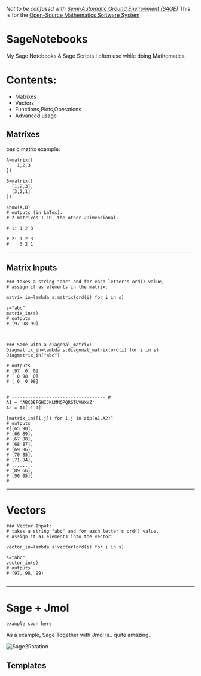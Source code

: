
*Not to be confused with [Semi-Automatic Ground Environment (SAGE)](https://en.wikipedia.org/wiki/Semi-Automatic_Ground_Environment)*
This is for the [Open-Source Mathematics Software System](https://www.sagemath.org/index.html)

# SageNotebooks
My Sage Notebooks &amp; Sage Scripts I often use while doing Mathematics.


# Contents:

  -  Matrixes
  -  Vectors
  -  Functions,Plots,Operations
  -  Advanced usage


## Matrixes

basic matrix example:
  ```
  A=matrix([
      1,2,3
  ])

 B=matrix([
    [1,2,3],
    [3,2,1]
])

show(A,B)
# outputs (in LaTex):
# 2 matrixes 1 1D, the other 2Dimensional.

# 1: 1 2 3

# 2: 1 2 3
#    3 2 1
```

-----------

## Matrix Inputs

```
### takes a string "abc" and for each letter's ord() value,
# assign it as elements in the matrix:

matrix_in=lambda s:matrix(ord(i) for i in s)

s="abc"
matrix_in(s)
# outputs 
# [97 98 99]



### Same with a diagonal_matrix:
Diagmatrix_in=lambda s:diagonal_matrix(ord(i) for i in s)
Diagmatrix_in("abc")

# outputs
# [97  0  0]
# [ 0 98  0]
# [ 0  0 99]


# ----------------------------------- #
A1 = 'ABCDEFGHIJKLMNOPQRSTUVWXYZ'
A2 = A1[::-1]

[matrix_in([i,j]) for i,j in zip(A1,A2)]
# outputs
#[[65 90],
# [66 89],
# [67 88],
# [68 87],
# [69 86],
# [70 85],
# [71 84],
# ........
# [89 66],
# [90 65]]
#
```

-----------

# Vectors
```
### Vector Input:
# takes a string "abc" and for each letter's ord() value,
# assign it as elements into the vector:

vector_in=lambda s:vector(ord(i) for i in s)

s="abc"
vector_in(s)
# outputs
# (97, 98, 99)


```


-----------

# Sage + Jmol

`example soon here`

As a example, Sage Together with Jmol is..
    quite amazing..

![Sage2Rotation](https://user-images.githubusercontent.com/68499986/113277935-90d35d00-92e1-11eb-9422-b375cd5503e1.png)



## Templates
